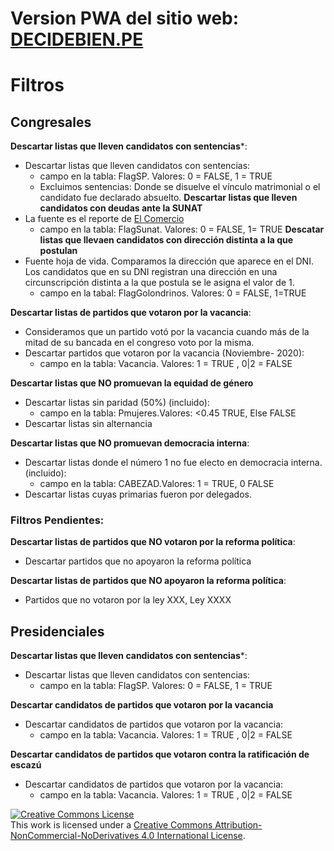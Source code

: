 # Version PWA del sitio web: [DECIDEBIEN.PE](http://decidebien.pe)

# Filtros

## Congresales

**Descartar listas que lleven candidatos con sentencias***:
- Descartar listas que lleven candidatos con sentencias:
    + campo en la tabla: FlagSP. Valores: 0 = FALSE, 1 = TRUE
    + Excluimos sentencias: Donde se disuelve el vínculo matrimonial o el candidato fue declarado absuelto.
**Descartar listas que lleven candidatos con deudas ante la SUNAT**
- La fuente es el reporte de [El Comercio](https://elcomercio.pe/elecciones-2020/elecciones-2020-hay-106-candidatos-que-son-deudores-coactivos-de-sunat-congreso-noticia/)
    + campo en la tabla: FlagSunat. Valores: 0 = FALSE, 1= TRUE
**Descatar listas que llevaen candidatos con dirección distinta a la que postulan**
- Fuente hoja de vida. Comparamos la dirección que aparece en el DNI. Los candidatos que en su DNI registran una dirección en una circunscripción distinta a la que postula se le asigna el valor de 1. 
    + campo en la tabal: FlagGolondrinos. Valores: 0 = FALSE, 1=TRUE

**Descartar listas de partidos que votaron por la vacancia**:

- Consideramos que un partido votó por la vacancia cuando más de la mitad de su bancada en el congreso voto por la misma. 
- Descartar partidos que votaron por la vacancia (Noviembre- 2020):
    + campo en la tabla: Vacancia. Valores: 1 = TRUE , 0|2 = FALSE

**Descartar listas que NO promuevan la equidad de género**
- Descartar listas sin paridad (50%) (incluido): 
    + campo en la tabla: Pmujeres.Valores:  <0.45 TRUE, Else FALSE
- Descartar listas sin alternancia  

**Descartar listas que NO promuevan democracia interna**:  
- Descartar listas donde el número 1 no fue electo en democracia interna.(incluido):
    + campo en la tabla: CABEZAD.Valores:  1 = TRUE, 0 FALSE
- Descartar listas cuyas primarias fueron por delegados.

### Filtros Pendientes:

**Descartar listas de partidos que NO votaron por la reforma política**:
- Descartar partidos que no apoyaron la reforma política

**Descartar listas de partidos que NO apoyaron la reforma política**:
- Partidos que no votaron por la ley XXX, Ley XXXX

## Presidenciales

**Descartar listas que lleven candidatos con sentencias***:
- Descartar listas que lleven candidatos con sentencias:
    + campo en la tabla: FlagSP. Valores: 0 = FALSE, 1 = TRUE


**Descartar candidatos de partidos que votaron por la vacancia**
- Descartar candidatos de partidos que votaron por la vacancia:
    + campo en la tabla: Vacancia. Valores: 1 = TRUE , 0|2 = FALSE

**Descartar candidatos de partidos que votaron contra la ratificación de escazú**
- Descartar candidatos de partidos que votaron por la vacancia:
    + campo en la tabla: Vacancia. Valores: 1 = TRUE , 0|2 = FALSE
    
    
<a rel="license" href="http://creativecommons.org/licenses/by-nc-nd/4.0/"><img alt="Creative Commons License" style="border-width:0" src="https://i.creativecommons.org/l/by-nc-nd/4.0/88x31.png" /></a><br />This work is licensed under a <a rel="license" href="http://creativecommons.org/licenses/by-nc-nd/4.0/">Creative Commons Attribution-NonCommercial-NoDerivatives 4.0 International License</a>.
